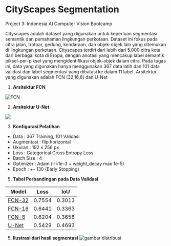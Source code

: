 # CityScapes Segmentation
Project 3: Indonesia AI Computer Vision Bootcamp

Cityscapes adalah dataset yang digunakan untuk keperluan segmentasi semantik dan pemahaman lingkungan perkotaan. Dataset ini fokus pada citra jalan, trotoar, gedung, kendaraan, dan objek-objek lain yang ditemukan di lingkungan perkotaan. Cityscapes terdiri dari lebih dari 5.000 citra kota dari berbagai kota di Eropa, dengan anotasi yang mencakup label semantik piksel-per-piksel yang mengidentifikasi objek-objek dalam citra. Pada tugas ini, data yang digunakan hanya menggunakan 367 data latih dan 101 data validasi dan label segmentasi yang dibatasi ke dalam 11 label. Arsitektur yang digunakan adalah FCN (32,16,8) dan U-Net

1. **Arsitektur FCN**

![FCN](https://velog.velcdn.com/images%2Fcha-suyeon%2Fpost%2F48abdfa6-b98b-42ec-a262-4252e3f37a03%2Fimage.png)

2. **Arsitektur U-Net**
   
![](https://lmb.informatik.uni-freiburg.de/people/ronneber/u-net/u-net-architecture.png)

3. **Konfigurasi Pelatihan**

* Data : 367 Training, 101 Validasi
* Augmentasi : flip horizontal
* Ukuran : 192 x 256 px 
* Loss : Categorical Cross Entropy Loss
* Batch Size : 4 
* Optimizer : Adam (lr=1e-3 + weight_decay max 1e-5)
* Epoch : +- 130 (Early Stopping)
 
5. **Tabel Perbandingan pada Data Validasi**
   
|Model|Loss|IoU|
|-|-|-|
|[FCN-32](https://github.com/mhihsan/cityscapes-segmentation/blob/main/trainfcn32notebook.ipynb)|0.7554|0.3013|
|[FCN-16](https://github.com/mhihsan/cityscapes-segmentation/blob/main/trainfcn16notebook.ipynb)|0.6441|0.3363|
|[FCN-8](https://github.com/mhihsan/cityscapes-segmentation/blob/main/trainfcn8notebook.ipynb)|0.6204|0.3658|
|[U-Net](https://github.com/mhihsan/cityscapes-segmentation/blob/main/unetnotebook.ipynb)|0.5429|0.4693|

5. **Ilustrasi dari hasil segmentasi**
![gambar distribusi](https://github.com/mhihsan/cityscapes-segmentation/blob/main/images/komparasi.png)

